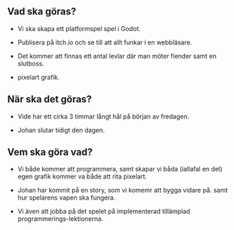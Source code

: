 ## Vad ska göras? 
- Vi ska skapa ett platformspel spel i Godot.
- Publisera på itch.io och se till att allt funkar i en webbläsare.

- Det kommer att finnas ett antal levlar där man möter fiender
samt en slutboss.

- pixelart grafik.

## När ska det göras? 
- Vide har ett cirka 3 timmar långt hål på början av fredagen.

- Johan slutar tidigt den dagen.

## Vem ska göra vad? 
- Vi både kommer att programmera, samt skapar vi båda (iallafal en del) egen grafik kommer va både att rita pixelart.

- Johan har kommit på en story, som vi komemr att bygga vidare på.
samt hur spelarens vapen ska fungera.

- Vi även att jobba på det spelet på implementerad tillämplad programmerings-lektionerna. 
